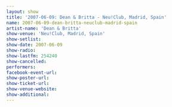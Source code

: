 ```yaml
---
layout: show
title: '2007-06-09: Dean & Britta - Neu!Club, Madrid, Spain'
name: 2007-06-09-dean-britta-neuclub-madrid-spain
artist-name: 'Dean & Britta'
show-venue: 'Neu!Club, Madrid, Spain'
show-setlist: 
show-date: 2007-06-09
show-radio: 
show-lastfm: 254240
show-cancelled: 
performers: 
facebook-event-url: 
show-poster-url: 
show-ticket-url: 
show-venue-website: 
show-additional: 
---
```



